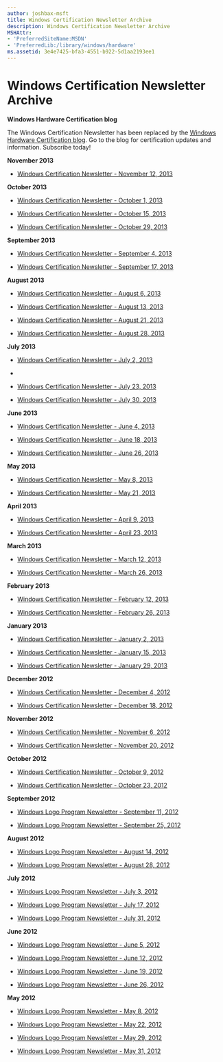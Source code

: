 ```yaml
---
author: joshbax-msft
title: Windows Certification Newsletter Archive
description: Windows Certification Newsletter Archive
MSHAttr:
- 'PreferredSiteName:MSDN'
- 'PreferredLib:/library/windows/hardware'
ms.assetid: 3e4e7425-bfa3-4551-b922-5d1aa2193ee1
---
```


# Windows Certification Newsletter Archive


**Windows Hardware Certification blog**

The Windows Certification Newsletter has been replaced by the [Windows Hardware Certification blog](http://blogs.msdn.com/b/windows_hardware_certification/). Go to the blog for certification updates and information. Subscribe today!

**November 2013**

-   [Windows Certification Newsletter - November 12, 2013](windows-certification-newsletter---november-12-2013.md)

**October 2013**

-   [Windows Certification Newsletter - October 1, 2013](windows-certification-newsletter---october-1-2013.md)

-   [Windows Certification Newsletter - October 15, 2013](windows-certification-newsletter---october-15-2013.md)

-   [Windows Certification Newsletter - October 29, 2013](windows-certification-newsletter---october-29-2013.md)

**September 2013**

-   [Windows Certification Newsletter - September 4, 2013](windows-certification-newsletter---september-4-2013.md)

-   [Windows Certification Newsletter - September 17, 2013](windows-certification-newsletter---september-17-2013.md)

**August 2013**

-   [Windows Certification Newsletter - August 6, 2013](windows-certification-newsletter---august-6-2013.md)

-   [Windows Certification Newsletter - August 13, 2013](windows-certification-newsletter---august-13-2013.md)

-   [Windows Certification Newsletter - August 21, 2013](windows-certification-newsletter---august-21-2013.md)

-   [Windows Certification Newsletter - August 28, 2013](windows-certification-newsletter---august-28-2013.md)

**July 2013**

-   [Windows Certification Newsletter - July 2, 2013](http://msdn.microsoft.com/windows/hardware/dn320463)

-   

-   [Windows Certification Newsletter - July 23, 2013](windows-certification-newsletter---july-23-2013.md)

-   [Windows Certification Newsletter - July 30, 2013](windows-certification-newsletter---july-30-2013.md)

**June 2013**

-   [Windows Certification Newsletter - June 4, 2013](windows-certification-newsletter---june-4-2013.md)

-   [Windows Certification Newsletter - June 18, 2013](windows-certification-newsletter---june-18-2013.md)

-   [Windows Certification Newsletter - June 26, 2013](windows-certification-newsletter---june-26-2013.md)

**May 2013**

-   [Windows Certification Newsletter - May 8, 2013](windows-certification-newsletter---may-8-2013.md)

-   [Windows Certification Newsletter - May 21, 2013](windows-certification-newsletter---may-21-2013.md)

**April 2013**

-   [Windows Certification Newsletter - April 9, 2013](windows-certification-newsletter---april-9-2013.md)

-   [Windows Certification Newsletter - April 23, 2013](windows-certification-newsletter---april-23-2013.md)

**March 2013**

-   [Windows Certification Newsletter - March 12, 2013](windows-certification-newsletter---march-12-2013.md)

-   [Windows Certification Newsletter - March 26, 2013](windows-certification-newsletter---march-26-2013.md)

**February 2013**

-   [Windows Certification Newsletter - February 12, 2013](windows-certification-newsletter---february-12-2013.md)

-   [Windows Certification Newsletter - February 26, 2013](windows-certification-newsletter---february-26-2013.md)

**January 2013**

-   [Windows Certification Newsletter - January 2, 2013](windows-certification-newsletter---january-2-2013.md)

-   [Windows Certification Newsletter - January 15, 2013](windows-certification-newsletter---january-15-2013.md)

-   [Windows Certification Newsletter - January 29, 2013](windows-certification-newsletter---january-29-2013.md)

**December 2012**

-   [Windows Certification Newsletter - December 4, 2012](windows-certification-newsletter---december-4-2012.md)

-   [Windows Certification Newsletter - December 18, 2012](windows-certification-newsletter---december-18-2012.md)

**November 2012**

-   [Windows Certification Newsletter - November 6, 2012](windows-certification-newsletter---november-6-2012.md)

-   [Windows Certification Newsletter - November 20, 2012](windows-certification-newsletter---november-20-2012.md)

**October 2012**

-   [Windows Certification Newsletter - October 9, 2012](windows-certification-newsletter---october-9-2012.md)

-   [Windows Certification Newsletter - October 23, 2012](windows-certification-newsletter---october-23-2012.md)

**September 2012**

-   [Windows Logo Program Newsletter - September 11, 2012](windows-logo-program-newsletter---september-11-2012.md)

-   [Windows Logo Program Newsletter - September 25, 2012](windows-logo-program-newsletter---september-25-2012.md)

**August 2012**

-   [Windows Logo Program Newsletter - August 14, 2012](windows-logo-program-newsletter---august-14-2012.md)

-   [Windows Logo Program Newsletter - August 28, 2012](windows-logo-program-newsletter---august-28-2012.md)

**July 2012**

-   [Windows Logo Program Newsletter - July 3, 2012](windows-logo-program-newsletter---july-3-2012.md)

-   [Windows Logo Program Newsletter - July 17, 2012](windows-logo-program-newsletter---july-17-2012.md)

-   [Windows Logo Program Newsletter - July 31, 2012](windows-logo-program-newsletter---july-31-2012.md)

**June 2012**

-   [Windows Logo Program Newsletter - June 5, 2012](windows-logo-program-newsletter---june-5-2012.md)

-   [Windows Logo Program Newsletter - June 12, 2012](http://msdn.microsoft.com/windows/hardware/jj159358)

-   [Windows Logo Program Newsletter - June 19, 2012](windows-logo-program-newsletter---june-19-2012.md)

-   [Windows Logo Program Newsletter - June 26, 2012](windows-logo-program-newsletter---june-26-2012.md)

**May 2012**

-   [Windows Logo Program Newsletter - May 8, 2012](windows-logo-program-newsletter---may-8-2012.md)

-   [Windows Logo Program Newsletter - May 22, 2012](windows-logo-program-newsletter---may-22-2012.md)

-   [Windows Logo Program Newsletter - May 29, 2012](windows-logo-program-newsletter---may-29-2012.md)

-   [Windows Logo Program Newsletter - May 31, 2012](windows-logo-program-newsletter---may-31-2012.md)

 

 






